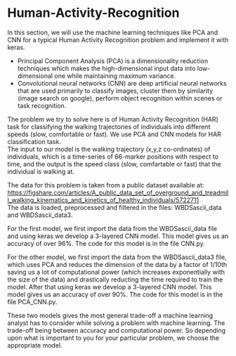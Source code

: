 # Human-Activity-Recognition

In this section, we will use the machine learning techniques like PCA and CNN for a typical Human Activity Recognition problem and implement it with keras. </br>
* Principal Component Analysis (PCA) is a dimensionality reduction techniques which makes the high-dimensional input data into low-dimensional one while maintaining maximum variance. </br>
* Convolutional neural networks (CNN) are deep artificial neural networks that are used primarily to classify images, cluster them by similarity (image search on google), perform object recognition within scenes or task recognition.

The problem we try to solve here is of Human Activity Recognition (HAR) task for classifying the walking trajectories of individuals into different speeds (slow, comfortable or fast). We use PCA and CNN models for HAR classification task. </br> The input to our model is the walking trajectory (x,y,z co-ordinates) of individuals, which is a time-series of 66-marker positions with respect to time, and the output is the speed class (slow, comfartable or fast) that the individual is walking at.

The data for this problem is taken from a public dataset available at: https://figshare.com/articles/A_public_data_set_of_overground_and_treadmill_walking_kinematics_and_kinetics_of_healthy_individuals/5722711
</br> The data is loaded, preprocessed and filtered in the files: WBDSascii_data and WBDSascii_data3.

For the first model, we first import the data from the WBDSascii_data file and using keras we develop a 3-layered CNN model. This model gives us an accuracy of over 96%. The code for this model is in the file CNN.py.

For the other model, we first import the data from the WBDSascii_data3 file, which uses PCA and reduces the dimension of the data by a factor of 1/10th saving us a lot of computational power (which increases exponentially with the size of the data) and drastically reducting the time required to train the model. After that using keras we develop a 3-layered CNN model. This model gives us an accuracy of over 90%. The code for this model is in the file PCA_CNN.py.

These two models gives the most general trade-off a machine learning analyst has to consider while solving a problem with machine learning. The trade-off being between accuracy and computational power. So depending upon what is important to you for your particular problem, we choose the appropriate model.
